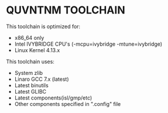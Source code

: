 QUVNTNM TOOLCHAIN
===================================================
This toolchain is optimized for:
- x86_64 only
- Intel IVYBRIDGE CPU's (-mcpu=ivybridge -mtune=ivybridge)
- Linux Kernel 4.13.x

This toolchain uses:
- System zlib
- Linaro GCC 7.x (latest)
- Latest binutils
- Latest GLIBC 
- Latest components(isl/gmp/etc)
- Other components specified in ".config" file
